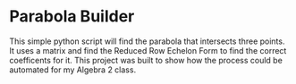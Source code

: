 # Parabola Builder
This simple python script will find the parabola that intersects three points. It uses a matrix and find the Reduced Row Echelon Form to find the correct coefficents for it. This project was built to show how the process could be automated for my Algebra 2 class.
